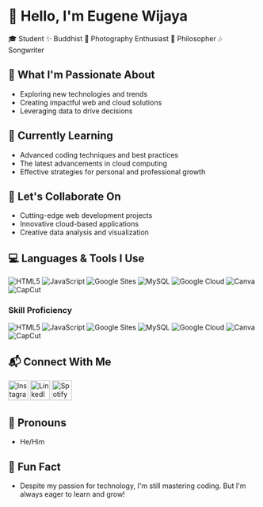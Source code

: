 # 👋 Hello, I'm Eugene Wijaya

🎓 Student ✨ Buddhist 📸 Photography Enthusiast 🧠 Philosopher 🎶 Songwriter

## 🚀 What I'm Passionate About
- Exploring new technologies and trends
- Creating impactful web and cloud solutions
- Leveraging data to drive decisions

## 🧠 Currently Learning
- Advanced coding techniques and best practices
- The latest advancements in cloud computing
- Effective strategies for personal and professional growth

## 🤝 Let's Collaborate On
- Cutting-edge web development projects
- Innovative cloud-based applications
- Creative data analysis and visualization

## 💻 Languages & Tools I Use
![HTML5](https://img.shields.io/badge/-HTML5-E34F26?style=flat-square&logo=html5&logoColor=white)
![JavaScript](https://img.shields.io/badge/-JavaScript-F7DF1E?style=flat-square&logo=javascript&logoColor=black)
![Google Sites](https://img.shields.io/badge/-Google%20Sites-4285F4?style=flat-square&logo=google&logoColor=white)
![MySQL](https://img.shields.io/badge/-MySQL-4479A1?style=flat-square&logo=mysql&logoColor=white)
![Google Cloud](https://img.shields.io/badge/-Google%20Cloud-4285F4?style=flat-square&logo=google-cloud&logoColor=white)
![Canva](https://img.shields.io/badge/-Canva-00C4CC?style=flat-square&logo=canva&logoColor=white)
![CapCut](https://img.shields.io/badge/-CapCut-000000?style=flat-square&logo=capcut&logoColor=white)

### Skill Proficiency
![HTML5](https://progress-bar.dev/100/?title=HTML5)
![JavaScript](https://progress-bar.dev/90/?title=JavaScript)
![Google Sites](https://progress-bar.dev/80/?title=Google%20Sites)
![MySQL](https://progress-bar.dev/75/?title=MySQL)
![Google Cloud](https://progress-bar.dev/70/?title=Google%20Cloud)
![Canva](https://progress-bar.dev/85/?title=Canva)
![CapCut](https://progress-bar.dev/80/?title=CapCut)

## 📬 Connect With Me

[<img src="https://upload.wikimedia.org/wikipedia/commons/a/a5/Instagram_icon.png" alt="Instagram" width="40"/>](https://www.instagram.com/eugenewijaya) 
[<img src="https://upload.wikimedia.org/wikipedia/commons/c/ca/LinkedIn_logo_initials.png" alt="LinkedIn" width="40"/>](https://www.linkedin.com/in/eugene-wijaya) 
[<img src="https://upload.wikimedia.org/wikipedia/commons/1/19/Spotify_logo_without_text.svg" alt="Spotify" width="40"/>](https://open.spotify.com/intl-id/artist/4h9snKNuGL2zocnbhmecfq?si=VkFwWXRuQzyVqbQCd_hgUw)

## 🌟 Pronouns
- He/Him

## 🎉 Fun Fact
- Despite my passion for technology, I'm still mastering coding. But I'm always eager to learn and grow!
